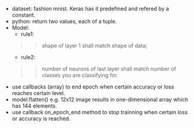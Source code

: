 * dataset: fashion mnist. Keras has it predefined and refered by a constant.
* python: return two values, each of a tuple.
* Model: 
  * rule1: 
  >>shape of layer 1 shall match shape of data;
  * rule2: 
  >>number of neurons of last layer shall match number of classes you are classifying for.
* use callbacks (array) to end epoch when certain accuracy or loss reaches certain level.
* model.flatten() e.g. 12x12 image results in one-dimensional array which has 144 elements.
* use callback on_epoch_end method to stop trainning when certain loss or accuracy is reached.
